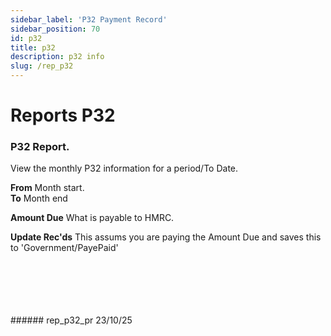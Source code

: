 ```yaml
---
sidebar_label: 'P32 Payment Record'
sidebar_position: 70
id: p32
title: p32
description: p32 info
slug: /rep_p32
---
```


# Reports P32

### P32 Report.

View the monthly P32 information for a period/To Date.  

**From** Month start.  
**To** Month end  

**Amount Due** What is payable to HMRC.

**Update Rec'ds** This assums you are paying the Amount Due and saves this to 'Government/PayePaid'

<br/>
<br/>
<br/>
<br/>
<br/>
###### rep_p32_pr 23/10/25